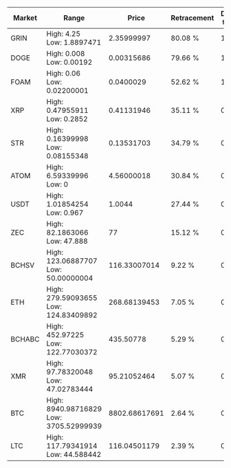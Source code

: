 | Market | Range | Price| Retracement | Doubles to 50% |
| --- | --- | --- | --- | --- |
| GRIN | High: 4.25<br />Low: 1.8897471 | 2.35999997 | 80.08 % | 1.30 |
| DOGE | High: 0.008<br />Low: 0.00192 | 0.00315686 | 79.66 % | 1.57 |
| FOAM | High: 0.06<br />Low: 0.02200001 | 0.0400029 | 52.62 % | 1.02 |
| XRP | High: 0.47955911<br />Low: 0.2852 | 0.41131946 | 35.11 % | 0.00 |
| STR | High: 0.16399998<br />Low: 0.08155348 | 0.13531703 | 34.79 % | 0.00 |
| ATOM | High: 6.59339996<br />Low: 0 | 4.56000018 | 30.84 % | 0.00 |
| USDT | High: 1.01854254<br />Low: 0.967 | 1.0044 | 27.44 % | 0.00 |
| ZEC | High: 82.1863066<br />Low: 47.888 | 77 | 15.12 % | 0.00 |
| BCHSV | High: 123.06887707<br />Low: 50.00000004 | 116.33007014 | 9.22 % | 0.00 |
| ETH | High: 279.59093655<br />Low: 124.83409892 | 268.68139453 | 7.05 % | 0.00 |
| BCHABC | High: 452.97225<br />Low: 122.77030372 | 435.50778 | 5.29 % | 0.00 |
| XMR | High: 97.78320048<br />Low: 47.02783444 | 95.21052464 | 5.07 % | 0.00 |
| BTC | High: 8940.98716829<br />Low: 3705.52999939 | 8802.68617691 | 2.64 % | 0.00 |
| LTC | High: 117.79341914<br />Low: 44.588442 | 116.04501179 | 2.39 % | 0.00 |
